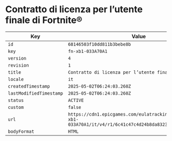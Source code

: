 # Contratto di licenza per l’utente finale di Fortnite®

| Key | Value |
| --- | ----- |
| `id` | `68146503f10dd811b3bebe8b` |
| `key` | `fn-xb1-033A70A1` |
| `version` | `4` |
| `revision` | `1` |
| `title` | `Contratto di licenza per l’utente finale di Fortnite®` |
| `locale` | `it` |
| `createdTimestamp` | `2025-05-02T06:24:03.260Z` |
| `lastModifiedTimestamp` | `2025-05-02T06:24:03.260Z` |
| `status` | `ACTIVE` |
| `custom` | `false` |
| `url` | `https://cdn1.epicgames.com/eulatracking-download/fn-xb1-033A70A1/it/v4/r1/6c41c47c4d24b8da8323c62118ddf0a0.pdf` |
| `bodyFormat` | `HTML` |

